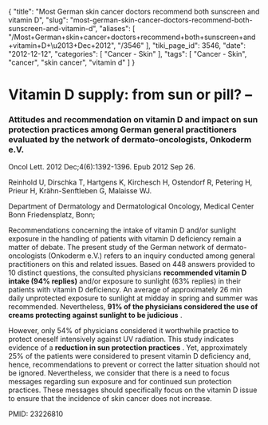 {
    "title": "Most German skin cancer doctors recommend both sunscreen and vitamin D",
    "slug": "most-german-skin-cancer-doctors-recommend-both-sunscreen-and-vitamin-d",
    "aliases": [
        "/Most+German+skin+cancer+doctors+recommend+both+sunscreen+and+vitamin+D+\u2013+Dec+2012",
        "/3546"
    ],
    "tiki_page_id": 3546,
    "date": "2012-12-12",
    "categories": [
        "Cancer - Skin"
    ],
    "tags": [
        "Cancer - Skin",
        "cancer",
        "skin cancer",
        "vitamin d"
    ]
}


# Vitamin D supply: from sun or pill? –

### Attitudes and recommendation on vitamin D and impact on sun protection practices among German general practitioners evaluated by the network of dermato-oncologists, Onkoderm e.V.

Oncol Lett. 2012 Dec;4(6):1392-1396. Epub 2012 Sep 26.

Reinhold U, Dirschka T, Hartgens K, Kirchesch H, Ostendorf R, Petering H, Prieur H, Krähn-Senftleben G, Malaisse WJ.

Department of Dermatology and Dermatological Oncology, Medical Center Bonn Friedensplatz, Bonn;

Recommendations concerning the intake of vitamin D and/or sunlight exposure in the handling of patients with vitamin D deficiency remain a matter of debate. The present study of the German network of dermato-oncologists (Onkoderm e.V.) refers to an inquiry conducted among general practitioners on this and related issues. Based on 448 answers provided to 10 distinct questions, the consulted physicians  **recommended vitamin D intake (94% replies)**  and/or exposure to sunlight (63% replies) in their patients with vitamin D deficiency. An average of approximately 26 min daily unprotected exposure to sunlight at midday in spring and summer was recommended. Nevertheless,  **91% of the physicians considered the use of creams protecting against sunlight to be judicious** . 

However, only 54% of physicians considered it worthwhile practice to protect oneself intensively against UV radiation. This study indicates evidence of a  **reduction in sun protection practices** . Yet, approximately 25% of the patients were considered to present vitamin D deficiency and, hence, recommendations to prevent or correct the latter situation should not be ignored. Nevertheless, we consider that there is a need to focus messages regarding sun exposure and for continued sun protection practices. These messages should specifically focus on the vitamin D issue to ensure that the incidence of skin cancer does not increase.

PMID: 23226810